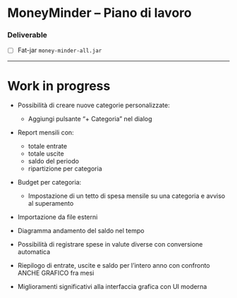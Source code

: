 # MoneyMinder – Piano di lavoro

### Deliverable
- [ ] Fat-jar `money-minder-all.jar`  

-------------------------------------

# Work in progress
- Possibilità di creare nuove categorie personalizzate:
    - Aggiungi pulsante “+ Categoria” nel dialog

- Report mensili con:
    - totale entrate
    - totale uscite
    - saldo del periodo
    - ripartizione per categoria

- Budget per categoria:
    - Impostazione di un tetto di spesa mensile su una categoria e avviso al superamento

- Importazione da file esterni

- Diagramma andamento del saldo nel tempo

- Possibilità di registrare spese in valute diverse con conversione automatica

- Riepilogo di entrate, uscite e saldo per l’intero anno con confronto ANCHE GRAFICO fra mesi

- Miglioramenti significativi alla interfaccia grafica con UI moderna